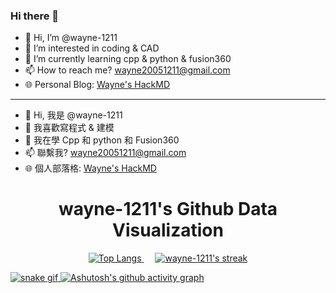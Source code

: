 ### Hi there 👋

<!--
**wayne-1211/wayne-1211** is a ✨ _special_ ✨ repository because its `README.md` (this file) appears on your GitHub profile.

Here are some ideas to get you started:

- 🔭 I’m currently working on ...
- 🌱 I’m currently learning ...
- 👯 I’m looking to collaborate on ...
- 🤔 I’m looking for help with ...
- 💬 Ask me about ...
- 📫 How to reach me: ...
- 😄 Pronouns: ...
- ⚡ Fun fact: ...
-->
- 👋 Hi, I’m @wayne-1211
- 👀 I’m interested in coding & CAD
- 🌱 I’m currently learning cpp & python & fusion360
- 📫 How to reach me? wayne20051211@gmail.com
- 🌐 Personal Blog: [Wayne's HackMD](https://hackmd.io/@wayne1211)

-----------------------------------------------------------------------------------------

- 👋 Hi, 我是 @wayne-1211
- 👀 我喜歡寫程式 & 建模
- 🌱 我在學 Cpp 和 python 和 Fusion360
- 📫 聯繫我? wayne20051211@gmail.com
- 🌐 個人部落格: [Wayne's HackMD](https://hackmd.io/@wayne1211)


<h1 align="center">wayne-1211's Github Data Visualization</h1>
<p align="center">
  <a href="https://github.com/DenverCoder1/github-readme-streak-stats">
    <img title="Top Langs" src="https://github-readme-stats.vercel.app/api/top-langs/?username=wayne-1211&langs_count=8&theme=react"/>
  </a>
  </a>&emsp;</a>
  <a href="https://github.com/DenverCoder1/github-readme-streak-stats">
    <img title="🔥 Get streak stats for your profile at git.io/streak-stats" alt="wayne-1211's streak" src="https://github-readme-streak-stats.herokuapp.com/?user=wayne-1211&theme=black-ice&hide_border=true&stroke=0000&background=060A0CD0"/>
</p>

![snake gif](https://github.com/wayne-1211/wayne-1211/blob/output/github-contribution-grid-snake.svg#gh-dark-mode-only)
[![Ashutosh's github activity graph](https://activity-graph.herokuapp.com/graph?username=wayne-1211&theme=github)](https://github.com/ashutosh00710/github-readme-activity-graph)
